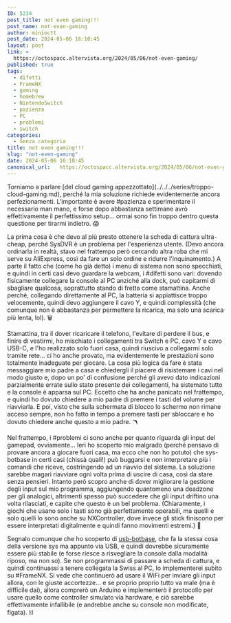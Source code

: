 ```yaml
---
ID: 5234
post_title: not even gaming!!!
post_name: not-even-gaming
author: minioctt
post_date: 2024-05-06 16:10:45
layout: post
link: >
  https://octospacc.altervista.org/2024/05/06/not-even-gaming/
published: true
tags:
  - difetti
  - FrameNX
  - gaming
  - homebrew
  - NintendoSwitch
  - pazienza
  - PC
  - problemi
  - switch
categories:
  - Senza categoria
title: not even gaming!!!
slug: "not-even-gaming"
date: 2024-05-06 16:10:45
canonical_url:   https://octospacc.altervista.org/2024/05/06/not-even-gaming/
---
```

<!-- wp:paragraph -->
<p markdown="1">Torniamo a parlare [del cloud gaming appezzottato](../../../series/troppo-cloud-gaming.md), perché la mia soluzione richiede evidentemente ancora perfezionamenti. L'importante è avere #pazienza e sperimentare il necessario man mano, e forse dopo abbastanza settimane avrò effettivamente il perfettissimo setup... ormai sono fin troppo dentro questa questione per tirarmi indietro. 😱</p>
<!-- /wp:paragraph -->

<!-- wp:paragraph -->
<p markdown="1">La prima cosa è che devo al più presto ottenere la scheda di cattura ultra-cheap, perché SysDVR è un problema per l'esperienza utente. (Devo ancora ordinarla in realtà, stavo nel frattempo però cercando altra roba che mi serve su AliExpress, così da fare un solo ordine e ridurre l'inquinamento.) A parte il fatto che (come ho già detto) i menu di sistema non sono specchiati, e quindi in certi casi devo guardare la webcam, i #difetti sono vari: dovendo fisicamente collegare la console al PC anziché alla dock, può capitarmi di sbagliare qualcosa, soprattutto stando di fretta come stamattina. Anche perché, collegando direttamente al PC, la batteria si appiattisce troppo velocemente, quindi devo aggiungere il cavo Y, e quindi complessità (che comunque non è abbastanza per permettere la ricarica, ma solo una scarica più lenta, lol). 🗑️</p>
<!-- /wp:paragraph -->

<!-- wp:paragraph -->
<p markdown="1">Stamattina, tra il dover ricaricare il telefono, l'evitare di perdere il bus, e finire di vestirmi, ho mischiato i collegamenti tra Switch e PC, cavo Y e cavo USB-C, e l'ho realizzato solo fuori casa, quindi riuscivo a collegarmi solo tramite rete... ci ho anche provato, ma evidentemente le prestazioni sono totalmente inadeguate per giocare. La cosa più logica da fare è stata messaggiare mio padre a casa e chiedergli il piacere di risistemare i cavi nel modo giusto e, dopo un po' di confusione perché gli avevo dato indicazioni parzialmente errate sullo stato presente dei collegamenti, ha sistemato tutto e la console è apparsa sul PC. Eccetto che ha anche panicato nel frattempo, e quindi ho dovuto chiedere a mio padre di premere i tasti del volume per riavviarla. E poi, visto che sulla schermata di blocco lo schermo non rimane acceso sempre, non ho fatto in tempo a premere tasti per sbloccare e ho dovuto chiedere anche questo a mio padre. 🪃</p>
<!-- /wp:paragraph -->

<!-- wp:paragraph -->
<p markdown="1">Nel frattempo, i #problemi ci sono anche per quanto riguarda gli input del gamepad, ovviamente... Ieri ho scoperto mio malgrado (perché pensavo di provare ancora a giocare fuori casa, ma ecco che non ho potuto) che sys-botbase in certi casi (chissà quali!) può buggarsi e non interpretare più i comandi che riceve, costringendo ad un riavvio del sistema. La soluzione sarebbe magari riavviare ogni volta prima di uscire di casa, così da stare senza pensieri. Intanto però scopro anche di dover migliorare la gestione degli input sul mio programma, aggiungendo quantomeno una deadzone per gli analogici, altrimenti spesso può succedere che gli input driftino una volta rilasciati, e capite che questo è un bel problema. (Chiaramente, i giochi che usano solo i tasti sono già perfettamente operabili, ma quelli e solo quelli lo sono anche su NXController, dove invece gli stick finiscono per essere interpretati digitalmente e quindi fanno movimenti estremi.) 🧼</p>
<!-- /wp:paragraph -->

<!-- wp:paragraph -->
<p markdown="1">Segnalo comunque che ho scoperto di <a href="https://github.com/Koi-3088/USB-Botbase">usb-botbase</a>, che fa la stessa cosa della versione sys ma appunto via USB, e quindi dovrebbe sicuramente essere più stabile (e forse riesce a risvegliare la console dalla modalità riposo, ma non so). Se non programmassi di passare a scheda di cattura, e quindi continuassi a tenere collegata la Swiss al PC, lo implementerei subito su #FrameNX. Si vede che continuerò ad usare il WiFi per inviare gli input allora, con le giuste accortezze... e se proprio proprio tutto va male (ma è difficile dai), allora comprerò un Arduino e implementerò il protocollo per usare quello come controller simulato via hardware, e ciò sarebbe effettivamente infallibile (e andrebbe anche su console non modificate, figata). ⛓️</p>
<!-- /wp:paragraph -->